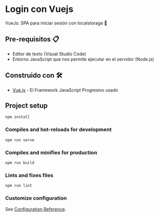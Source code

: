# Login con Vuejs

VueJs: SPA para iniciar sesión con localstorage 🚧

## Pre-requisitos 📋
* Editor de texto (Visual Studio Code)
* Entorno JavaScript que nos permite ejecutar en el servidor (Node.js)

## Construido con 🛠️
* [Vue.js](https://es.vuejs.org/) - El Framework JavaScript Progresivo usado

## Project setup
```
npm install
```

### Compiles and hot-reloads for development
```
npm run serve
```

### Compiles and minifies for production
```
npm run build
```

### Lints and fixes files
```
npm run lint
```

### Customize configuration
See [Configuration Reference](https://cli.vuejs.org/config/).
